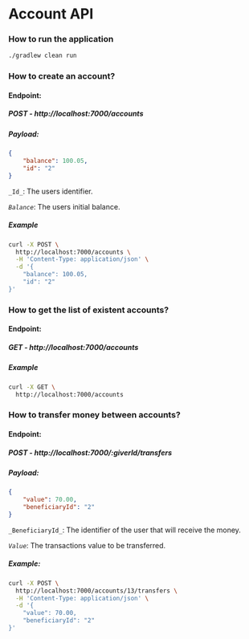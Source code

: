 # Account API
### How to run the application

```sh
./gradlew clean run
```

### How to create an account?
#### Endpoint: 
##### POST - http://localhost:7000/accounts
##### Payload: 

```json
{
	"balance": 100.05,
	"id": "2"
}
```

`_Id_`: The users identifier.

_`Balance`_: The users initial balance.

##### Example
```sh
curl -X POST \
  http://localhost:7000/accounts \
  -H 'Content-Type: application/json' \
  -d '{
	"balance": 100.05,
	"id": "2"
}'
```

### How to get the list of existent accounts?

#### Endpoint: 
##### GET - http://localhost:7000/accounts
##### Example
```sh
curl -X GET \
  http://localhost:7000/accounts
```

### How to transfer money between accounts?

#### Endpoint: 
##### POST - http://localhost:7000/:giverId/transfers
##### Payload: 

```json
{
	"value": 70.00,
	"beneficiaryId": "2"
}
```

`_BeneficiaryId_`: The identifier of the user that will receive the money. 

_`Value`_: The transactions value to be transferred.

##### Example:
```sh
curl -X POST \
  http://localhost:7000/accounts/13/transfers \
  -H 'Content-Type: application/json' \
  -d '{
	"value": 70.00,
	"beneficiaryId": "2"
}'
```
